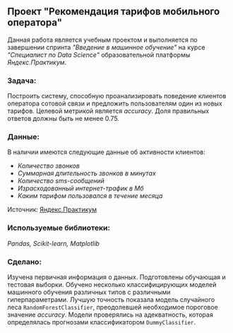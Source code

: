 ## Проект "Рекомендация тарифов мобильного оператора"
Данная работа является учебным проектом и выполняется по завершении спринта _"Введение в машинное обучение"_ на курсе _"Специалист по Data Science"_ образовательной платформы _Яндекс.Практикум_.    

### Задача:
Построить систему, способную проанализировать поведение клиентов оператора сотовой связи и предложить пользователям один из новых тарифов. Целевой метрикой является  _accuracy_. Доля правильных ответов должны быть не менее 0.75.
### Данные:
В наличии имеются следующие данные об активности клиентов:  
- _Количество звонков_
- _Суммарная длительность звонков в минутах_
- _Количество sms-сообщений_
- _Израсходованный интернет-трафик в Мб_
- _Каким тарифом пользовался в течение месяца_

Источник: [Яндекс.Практикум](https://practicum.yandex.ru/data-scientist/)
### Используемые библиотеки:
*Pandas, Scikit-learn, Matplotlib*
### Сделано:
Изучена первичная информация о данных. Подготовлены обучающая и тестовая выборки. Обучено несколько классифицирующих моделей машинного обучения различных типов с различными гиперпараметрами. Лучшую точность показала модель случайного леса `RandomForestClassifier`, преодолевшей необходимое пороговое значение _accuracy_. Модели проверялись на адекватность, которая определялась прогнозами классификатором `DummyClassifier`.
